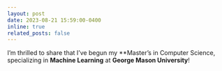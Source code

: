```yaml
---
layout: post
date: 2023-08-21 15:59:00-0400
inline: true
related_posts: false
---
```


I’m thrilled to share that I’ve begun my **Master’s in Computer Science, specializing in **Machine Learning** at **George Mason University**!